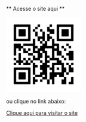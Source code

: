 ** Acesse o site aqui **

<img src="imagens/frame.png" alt="QR Code do Site" width="200"/>

ou clique no link abaixo:

<a href="https://leonardomenezes1.github.io/projeto-android/" target="_blank">Clique aqui para visitar o site</a>
